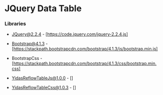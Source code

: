 # JQuery Data Table

### Libraries

- JQuery@2.2.4 - [https://code.jquery.com/jquery-2.2.4.js]

- Bootstrap@4.1.3 - [https://stackpath.bootstrapcdn.com/bootstrap/4.1.3/js/bootstrap.min.js]

* BootstrapCss - [https://stackpath.bootstrapcdn.com/bootstrap/4.1.3/css/bootstrap.min.css]

* YidasReflowTableJs@1.0.0 - []

* YidasReflowTableCss@1.0.3 - []
